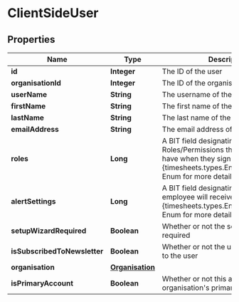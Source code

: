 

# ClientSideUser

## Properties

Name | Type | Description | Notes
------------ | ------------- | ------------- | -------------
**id** | **Integer** | The ID of the user |  [optional]
**organisationId** | **Integer** | The ID of the organisation |  [optional]
**userName** | **String** | The username of the user |  [optional]
**firstName** | **String** | The first name of the user |  [optional]
**lastName** | **String** | The last name of the user |  [optional]
**emailAddress** | **String** | The email address of the user |  [optional]
**roles** | **Long** | A BIT field designating which Roles/Permissions the employee will have when they sign in.  See the {timesheets.types.Enums.UserRoles} Enum for more details |  [optional]
**alertSettings** | **Long** | A BIT field designating which Alerts the employee will receive.  See the {timesheets.types.Enums.AlertSettings} Enum for more details |  [optional]
**setupWizardRequired** | **Boolean** | Whether or not the setup wizard is required |  [optional]
**isSubscribedToNewsletter** | **Boolean** | Whether or not the user is subscribed to the user |  [optional]
**organisation** | [**Organisation**](Organisation.md) |  |  [optional]
**isPrimaryAccount** | **Boolean** | Whether or not this account is the organisation&#39;s primary account. |  [optional]




